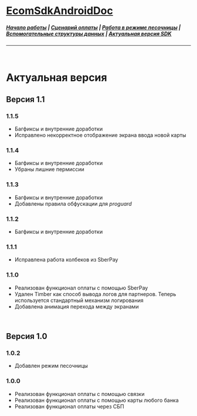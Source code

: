 # [EcomSdkAndroidDoc](https://sdkpay.github.io/EcomSdkAndroidDoc)

##### [Начало работы](https://sdkpay.github.io/EcomSdkAndroidDoc/start) | [Сценарий оплаты](https://sdkpay.github.io/EcomSdkAndroidDoc/payment_script) | [Работа в режиме песочницы](https://sdkpay.github.io/EcomSdkAndroidDoc/sandbox_mode) | [Вспомогательные структуры данных](https://sdkpay.github.io/EcomSdkAndroidDoc/data_structures) | [Актуальная версия SDK](https://sdkpay.github.io/EcomSdkAndroidDoc/version)
---

<br>

# Актуальная версия

## Версия 1.1

### 1.1.5

- Багфиксы и внутренние доработки
- Исправлено некорректное отображение экрана ввода новой карты

### 1.1.4

- Багфиксы и внутренние доработки
- Убраны лишние пермиссии

### 1.1.3

- Багфиксы и внутренние доработки
- Добавлены правила обфускации для *proguard*

### 1.1.2

- Багфиксы и внутренние доработки

### 1.1.1

- Исправлена работа колбеков из SberPay

### 1.1.0

- Реализован функционал оплаты с помощью SberPay
- Удален Timber как способ вывода логов для партнеров. Теперь используется стандартный механизм логирования
- Добавлена анимация перехода между экранами

<br>

## Версия 1.0

### 1.0.2

- Добавлен режим песочницы

### 1.0.0

- Реализован функционал оплаты с помощью связки
- Реализован функционал оплаты с помощью карты любого банка
- Реализован функционал оплаты через СБП
